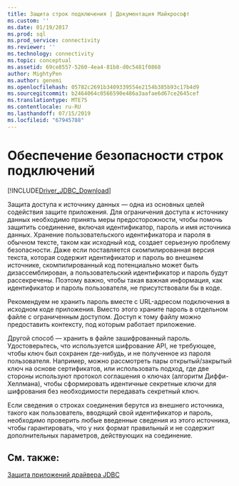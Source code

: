 ```yaml
---
title: Защита строк подключения | Документация Майкрософт
ms.custom: ''
ms.date: 01/19/2017
ms.prod: sql
ms.prod_service: connectivity
ms.reviewer: ''
ms.technology: connectivity
ms.topic: conceptual
ms.assetid: 69ce8557-5260-4ea4-81b8-d0c5481f0868
author: MightyPen
ms.author: genemi
ms.openlocfilehash: 05782c2691b3409339554e2154b385b93c17b4d9
ms.sourcegitcommit: b2464064c0566590e486a3aafae6d67ce2645cef
ms.translationtype: MTE75
ms.contentlocale: ru-RU
ms.lasthandoff: 07/15/2019
ms.locfileid: "67945788"
---
```

# <a name="securing-connection-strings"></a>Обеспечение безопасности строк подключений

[!INCLUDE[Driver_JDBC_Download](../../includes/driver_jdbc_download.md)]

Защита доступа к источнику данных — одна из основных целей содействия защите приложения. Для ограничения доступа к источнику данных необходимо принять меры предосторожности, чтобы помочь защитить соединение, включая идентификатор, пароль и имя источника данных. Хранение пользовательского идентификатора и пароля в обычном тексте, таком как исходный код, создает серьезную проблему безопасности. Даже если поставляется скомпилированная версия текста, которая содержит идентификатор и пароль во внешнем источнике, скомпилированный код потенциально может быть дизассемблирован, а пользовательский идентификатор и пароль будут рассекречены. Поэтому важно, чтобы такая важная информация, как идентификатор и пароль пользователя, не присутствовали бы в коде.

Рекомендуем не хранить пароль вместе с URL-адресом подключения в исходном коде приложения. Вместо этого храните пароль в отдельном файле с ограниченным доступом. Доступ к тому файлу можно предоставить контексту, под которым работает приложение.

Другой способ — хранить в файле зашифрованный пароль. Удостоверьтесь, что используется шифрование API, не требующее, чтобы ключ был сохранен где-нибудь, и не полученное из пароля пользователя. Например, можно рассмотреть пары открытый/закрытый ключ на основе сертификатов, или использовать подход, где две стороны используют протокол соглашения о ключах (алгоритм Диффи-Хеллмана), чтобы сформировать идентичные секретные ключи для шифрования без необходимости передавать секретный ключ.

Если сведения о строках соединения берутся из внешнего источника, такого как пользователь, вводящий свой идентификатор и пароль, необходимо проверить любые введенные сведения из этого источника, чтобы гарантировать, что у них формат правильный и не содержит дополнительных параметров, действующих на соединение.

## <a name="see-also"></a>См. также:

[Защита приложений драйвера JDBC](../../connect/jdbc/securing-jdbc-driver-applications.md)
